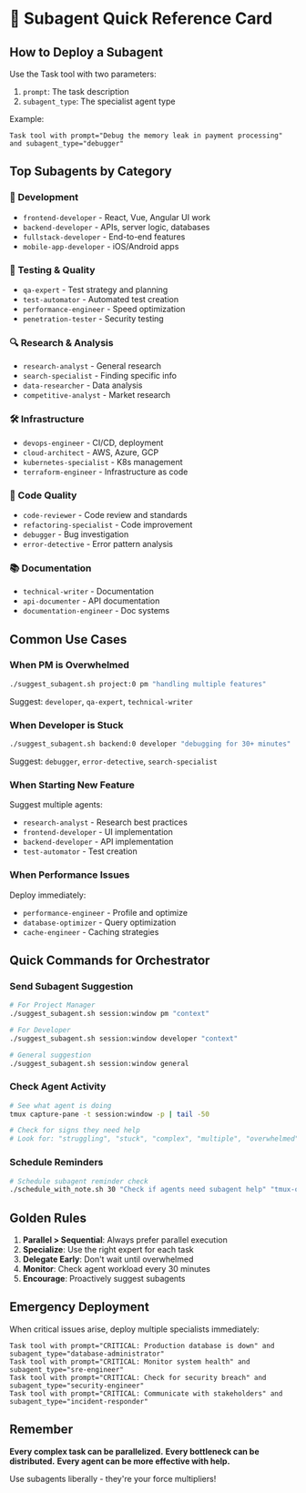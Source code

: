 # 🚀 Subagent Quick Reference Card

## How to Deploy a Subagent

Use the Task tool with two parameters:
1. `prompt`: The task description
2. `subagent_type`: The specialist agent type

Example:
```
Task tool with prompt="Debug the memory leak in payment processing" and subagent_type="debugger"
```

## Top Subagents by Category

### 🔧 Development
- `frontend-developer` - React, Vue, Angular UI work
- `backend-developer` - APIs, server logic, databases
- `fullstack-developer` - End-to-end features
- `mobile-app-developer` - iOS/Android apps

### 🧪 Testing & Quality
- `qa-expert` - Test strategy and planning
- `test-automator` - Automated test creation
- `performance-engineer` - Speed optimization
- `penetration-tester` - Security testing

### 🔍 Research & Analysis
- `research-analyst` - General research
- `search-specialist` - Finding specific info
- `data-researcher` - Data analysis
- `competitive-analyst` - Market research

### 🛠️ Infrastructure
- `devops-engineer` - CI/CD, deployment
- `cloud-architect` - AWS, Azure, GCP
- `kubernetes-specialist` - K8s management
- `terraform-engineer` - Infrastructure as code

### 📝 Code Quality
- `code-reviewer` - Code review and standards
- `refactoring-specialist` - Code improvement
- `debugger` - Bug investigation
- `error-detective` - Error pattern analysis

### 📚 Documentation
- `technical-writer` - Documentation
- `api-documenter` - API documentation
- `documentation-engineer` - Doc systems

## Common Use Cases

### When PM is Overwhelmed
```bash
./suggest_subagent.sh project:0 pm "handling multiple features"
```
Suggest: `developer`, `qa-expert`, `technical-writer`

### When Developer is Stuck
```bash
./suggest_subagent.sh backend:0 developer "debugging for 30+ minutes"
```
Suggest: `debugger`, `error-detective`, `search-specialist`

### When Starting New Feature
Suggest multiple agents:
- `research-analyst` - Research best practices
- `frontend-developer` - UI implementation
- `backend-developer` - API implementation
- `test-automator` - Test creation

### When Performance Issues
Deploy immediately:
- `performance-engineer` - Profile and optimize
- `database-optimizer` - Query optimization
- `cache-engineer` - Caching strategies

## Quick Commands for Orchestrator

### Send Subagent Suggestion
```bash
# For Project Manager
./suggest_subagent.sh session:window pm "context"

# For Developer
./suggest_subagent.sh session:window developer "context"

# General suggestion
./suggest_subagent.sh session:window general
```

### Check Agent Activity
```bash
# See what agent is doing
tmux capture-pane -t session:window -p | tail -50

# Check for signs they need help
# Look for: "struggling", "stuck", "complex", "multiple", "overwhelmed"
```

### Schedule Reminders
```bash
# Schedule subagent reminder check
./schedule_with_note.sh 30 "Check if agents need subagent help" "tmux-orc:0"
```

## Golden Rules

1. **Parallel > Sequential**: Always prefer parallel execution
2. **Specialize**: Use the right expert for each task
3. **Delegate Early**: Don't wait until overwhelmed
4. **Monitor**: Check agent workload every 30 minutes
5. **Encourage**: Proactively suggest subagents

## Emergency Deployment

When critical issues arise, deploy multiple specialists immediately:

```
Task tool with prompt="CRITICAL: Production database is down" and subagent_type="database-administrator"
Task tool with prompt="CRITICAL: Monitor system health" and subagent_type="sre-engineer"
Task tool with prompt="CRITICAL: Check for security breach" and subagent_type="security-engineer"
Task tool with prompt="CRITICAL: Communicate with stakeholders" and subagent_type="incident-responder"
```

## Remember

**Every complex task can be parallelized.**
**Every bottleneck can be distributed.**
**Every agent can be more effective with help.**

Use subagents liberally - they're your force multipliers!